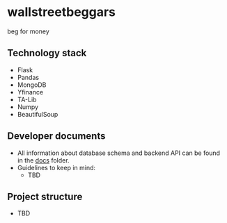 # wallstreetbeggars

beg for money

## Technology stack
* Flask
* Pandas
* MongoDB
* Yfinance
* TA-Lib
* Numpy
* BeautifulSoup

## Developer documents

* All information about database schema and backend API can be found in the [docs](docs) folder.
* Guidelines to keep in mind:
  * TBD

## Project structure

* TBD

